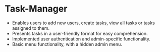 # Task-Manager
- Enables users to add new users, create tasks, view all tasks or tasks assigned to them.
- Presents tasks in a user-friendly format for easy comprehension.
- Implemented user authentication and admin-specific functionality.
- Basic menu functionality, with a hidden admin menu.
